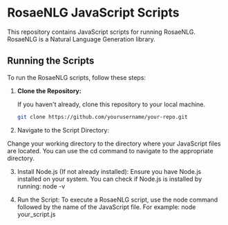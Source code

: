 # RosaeNLG JavaScript Scripts

This repository contains JavaScript scripts for running RosaeNLG. RosaeNLG is a Natural Language Generation library.

## Running the Scripts

To run the RosaeNLG scripts, follow these steps:

1. **Clone the Repository:**

   If you haven't already, clone this repository to your local machine.

   ```bash
   git clone https://github.com/yourusername/your-repo.git

2. Navigate to the Script Directory:

Change your working directory to the directory where your JavaScript files are located. You can use the cd command to navigate to the appropriate directory.

3. Install Node.js (If not already installed):
Ensure you have Node.js installed on your system. You can check if Node.js is installed by running:
node -v

4. Run the Script:
To execute a RosaeNLG script, use the node command followed by the name of the JavaScript file. For example:
node your_script.js


